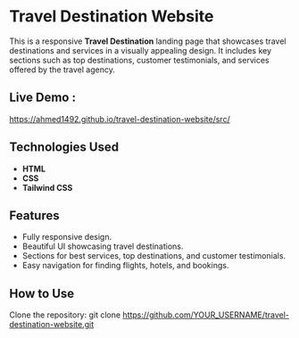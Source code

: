 # Travel Destination Website

This is a responsive **Travel Destination** landing page that showcases travel destinations and services in a visually appealing design. It includes key sections such as top destinations, customer testimonials, and services offered by the travel agency.

## Live Demo : 
https://ahmed1492.github.io/travel-destination-website/src/

## Technologies Used

- **HTML**
- **CSS**
- **Tailwind CSS**

## Features

- Fully responsive design.
- Beautiful UI showcasing travel destinations.
- Sections for best services, top destinations, and customer testimonials.
- Easy navigation for finding flights, hotels, and bookings.

## How to Use

Clone the repository:
   git clone https://github.com/YOUR_USERNAME/travel-destination-website.git



